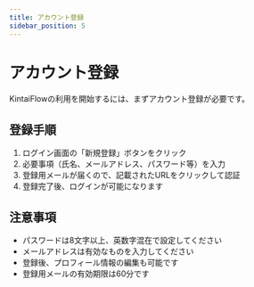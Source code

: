```yaml
---
title: アカウント登録
sidebar_position: 5
---
```


# アカウント登録

KintaiFlowの利用を開始するには、まずアカウント登録が必要です。

## 登録手順
1. ログイン画面の「新規登録」ボタンをクリック
2. 必要事項（氏名、メールアドレス、パスワード等）を入力
3. 登録用メールが届くので、記載されたURLをクリックして認証
4. 登録完了後、ログインが可能になります

## 注意事項
- パスワードは8文字以上、英数字混在で設定してください
- メールアドレスは有効なものを入力してください
- 登録後、プロフィール情報の編集も可能です
- 登録用メールの有効期限は60分です
